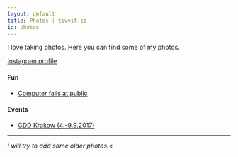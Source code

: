```yaml
---
layout: default
title: Photos | tivvit.cz
id: photos
---
```

I love taking photos. Here you can find some of my photos.

[Instagram profile](https://www.instagram.com/tivvit/)

#### Fun
* [Computer fails at public](https://goo.gl/photos/ZLWL1uEdRQmAd99u9)

#### Events
* [GDD Krakow (4.-9.9.2017)](https://photos.app.goo.gl/pnOU5afwMSArHsZx2)

***
*I will try to add some older photos.*<